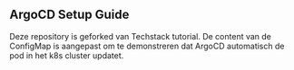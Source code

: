 ## ArgoCD Setup Guide

Deze repository is geforked van Techstack tutorial. De content van de ConfigMap is aangepast om te demonstreren dat ArgoCD automatisch de pod in het k8s cluster updatet. 
